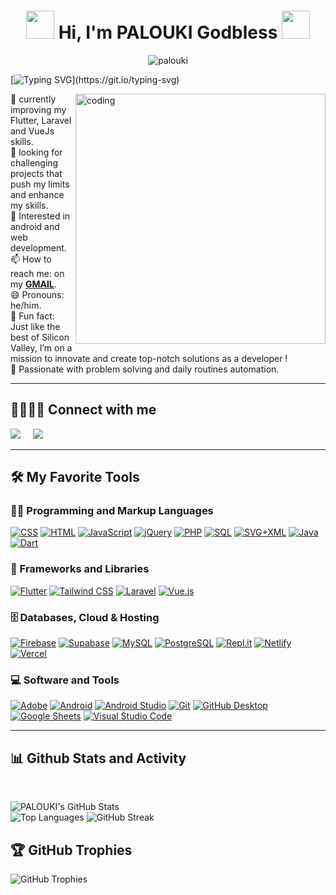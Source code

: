 <div align="center">
  <h1>
    <img src="https://media.giphy.com/media/hvRJCLFzcasrR4ia7z/giphy.gif" width="45">
    Hi, I'm PALOUKI Godbless
    <img src="https://media.giphy.com/media/hvRJCLFzcasrR4ia7z/giphy.gif" width="45">
  </h1>
  <img src="https://komarev.com/ghpvc/?username=PALOUKI" alt="palouki">
</div>







[![Typing SVG](https://readme-typing-svg.demolab.com?font=Fira+Code&pause=1000&color=FFA500&width=435&lines=Welcome+on+my+github+!;I'm+a+passionate+developer,;Software+Engineering+Student%2C;Flutter+and+laravel+app+dev.)](https://git.io/typing-svg)

<img align="right" alt="coding" width="400" src="https://th.bing.com/th/id/R.b8621d221ed49bf3bf0abcb7e7efee87?rik=%2fVxsz46vZmIy9w&pid=ImgRaw&r=0"> 
🌱 currently improving my Flutter, Laravel and VueJs skills. <br>
👯 looking for challenging projects that push my limits and enhance my skills.<br>
💬 Interested in android and web development.<br>
📫 How to reach me: on my <span><strong><a href="mailto:paloukigidbless39@gmail.com">GMAIL</a></strong></span>.  <br>
😄 Pronouns: he/him.<br>
🚀 Fun fact: Just like the best of Silicon Valley, I’m on a mission to innovate and create top-notch solutions as a developer !<br> 
👨‍ Passionate with problem solving and daily routines automation. <br> 

<hr/>
<summary><h2>🫱🏼‍🫲🏾 Connect with me</h2></summary>
<p align="left">
  <a href="mailto:paloukigidbless39@gmail.com"><img src="https://img.shields.io/badge/gmail-%23D14836.svg?&style=for-the-badge&logo=gmail&logoColor=white" /></a>&nbsp;&nbsp;&nbsp;&nbsp;
  <a href="https://www.linkedin.com/in/highly-sought-after"><img src="https://img.shields.io/badge/linkedin-%230077B5.svg?&style=for-the-badge&logo=linkedin&logoColor=white" /></a>&nbsp;&nbsp;&nbsp;&nbsp;
</p>

<hr/>

<summary><h2>🛠️ My Favorite Tools</h2></summary>


  <h3>👨‍💻 Programming and Markup Languages</h3>

 <p>
      <a href="https://github.com/search?q=user%3Atchindou+language%3Acss"><img alt="CSS" src="https://img.shields.io/badge/CSS-1572B6.svg?logo=css3&logoColor=white"></a>
      <a href="https://github.com/search?q=user%3Atchindou+language%3Ahtml"><img alt="HTML" src="https://img.shields.io/badge/HTML-E34F26.svg?logo=html5&logoColor=white"></a>
      <a href="https://github.com/search?q=user%3Atchindou+language%3Ajavascript"><img alt="JavaScript" src="https://img.shields.io/badge/JavaScript-F7DF1E.svg?logo=javascript&logoColor=black"></a>
     <a href="https://github.com/search?q=user%3Atchindou+language%3Ajquery"><img alt="jQuery" src="https://img.shields.io/badge/jquery-%230E76A8.svg?logo=jquery&logoColor=white"></a>
      <a href="https://github.com/search?q=user%3Atchindou+language%3Aphp"><img alt="PHP" src="https://img.shields.io/badge/PHP-777BB4.svg?logo=php&logoColor=white"></a>
      <a href="https://github.com/search?q=user%3Atchindou+language%3Asql"><img alt="SQL" src="https://custom-icon-badges.demolab.com/badge/SQL-025E8C.svg?logo=database&logoColor=white"></a>
      <a href="https://github.com/search?q=user%3Atchindou+language%3Asvg"><img alt="SVG+XML" src="https://img.shields.io/badge/SVG%2BXML-e0982c.svg?logo=svg&logoColor=white"></a>
     <a href="https://github.com/search?q=user%3Atchindou+language%3Ajava"><img alt="Java" src="https://custom-icon-badges.demolab.com/badge/Java-007396.svg?logo=java&logoColor=white"></a>
      <a href="https://github.com/search?q=user%3Atchindou+language%3Adart"><img alt="Dart" src="https://img.shields.io/badge/dart-%230175C2.svg?logo=dart&logoColor=white""></a>
  </p>

  <h3>🧰 Frameworks and Libraries</h3>


  <p>
      <a href="#"><img alt="Flutter" src="https://img.shields.io/badge/Flutter-%2302569B.svg?logo=Flutter&logoColor=white"></a>
      <a href="#"><img alt="Tailwind CSS" src="https://img.shields.io/badge/tailwindcss-%2338B2AC.svg?logo=tailwind-css&logoColor=white"></a>
      <a href="#"><img alt="Laravel" src="https://img.shields.io/badge/laravel-%23FF2D20.svg?logo=laravel&logoColor=white"></a>
      <a href="#"><img alt="Vue.js" src="https://img.shields.io/badge/vue.js-%2335495e.svg?logo=vue.js&logoColor=%234FC08D"></a>
      <!--<a href="#"><img alt="Wordpress" src="https://img.shields.io/badge/Wordpress-21759B?logo=wordpress&logoColor=white"></a>-->
  </p>
  

  <h3>🗄️ Databases, Cloud & Hosting</h3>

  <p>
      <a href="#"><img alt="Firebase" src="https://img.shields.io/badge/Firebase-039BE5?logo=Firebase&logoColor=white"></a>
      <a href="#"><img alt="Supabase" src="https://img.shields.io/badge/Supabase-3ECF8E?logo=supabase&logoColor=white"></a>
      <a href="#"><img alt="MySQL" src="https://img.shields.io/badge/MySQL-00f.svg?logo=mysql&logoColor=white"></a>
      <a href="#"><img alt="PostgreSQL" src ="https://img.shields.io/badge/PostgreSQL-316192.svg?logo=postgresql&logoColor=white"></a>
      <a href="#"><img alt="Repl.it" src="https://img.shields.io/badge/Repl.it-0D101E.svg?logo=Replit&logoColor=white"></a>
      <a href="#"><img alt="Netlify" src="https://img.shields.io/badge/netlify-%23000000.svg?logo=netlify&logoColor=#00C7B7"></a>
      <a href="#"><img alt="Vercel" src="https://img.shields.io/badge/vercel-%23000000.svg?logo=vercel&logoColor=white"></a>
  </p>


<h3>💻 Software and Tools</h3>
  <p>
      <a href="#"><img alt="Adobe" src="https://img.shields.io/badge/Adobe-FF0000.svg?logo=adobe&logoColor=white"></a>
      <a href="#"><img alt="Android" src="https://img.shields.io/badge/Android-3DDC84?logo=android&logoColor=white"></a>
      <a href="#"><img alt="Android Studio" src="https://img.shields.io/badge/Android%20Studio-008678.svg?logo=android-studio&logoColor=white"></a>
      <!--<a href="#"><img alt="Discord" src="https://img.shields.io/badge/-Discord-5865F2.svg?logo=discord&logoColor=white"></a>-->
      <a href="#"><img alt="Git" src="https://img.shields.io/badge/Git-F05033.svg?logo=git&logoColor=white"></a>
      <a href="#"><img alt="GitHub Desktop" src="https://img.shields.io/badge/GitHub%20Desktop-8034A9.svg?logo=github&logoColor=white"></a>
      <a href="#"><img alt="Google Sheets" src="https://img.shields.io/badge/Sheets-34A853.svg?logo=google%20sheets&logoColor=white"></a>
      <!--<a href="#"><img alt="VS Code" src="https://img.shields.io/badge/VS%20Code%20Insiders-35b393.svg?logo=visual-studio-code&logoColor=white"></a>-->
      <a href="#"><img alt="Visual Studio Code" src="https://img.shields.io/badge/Visual%20Studio%20Code-0078d7.svg?logo=visual-studio-code&logoColor=white"></a>
  </p>

<hr/>

<summary><h2>📊 Github Stats and Activity</h2></summary> 
  <br/>
<p>

![PALOUKI's GitHub Stats](https://github-readme-stats.vercel.app/api?username=PALOUKI&show_icons=true&theme=radical)  
![Top Languages](https://github-readme-stats.vercel.app/api/top-langs/?username=PALOUKI&theme=radical)
![GitHub Streak](https://github-readme-streak-stats.herokuapp.com/?user=PALOUKI&show_icons=true&theme=radical)



## 🏆 GitHub Trophies
![GitHub Trophies](https://github-profile-trophy.vercel.app/?username=PALOUKI&theme=radical)
       
</p>

<!--You can check out my [portfolio here](https://your-portfolio-link).-->
